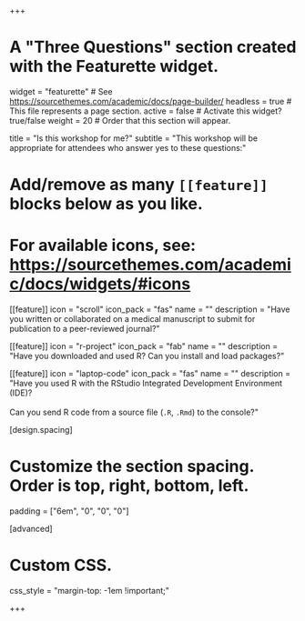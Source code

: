 +++
# A "Three Questions" section created with the Featurette widget.
widget = "featurette"  # See https://sourcethemes.com/academic/docs/page-builder/
headless = true  # This file represents a page section.
active = false  # Activate this widget? true/false
weight = 20  # Order that this section will appear.

title = "Is this workshop for me?"
subtitle = "This workshop will be appropriate for attendees who answer yes to these questions:"

# Add/remove as many `[[feature]]` blocks below as you like.
# 
# For available icons, see: https://sourcethemes.com/academic/docs/widgets/#icons

[[feature]]
  icon = "scroll"
  icon_pack = "fas"
  name = ""
  description = "Have you written or collaborated on a medical manuscript to submit for publication to a peer-reviewed journal?"
  
[[feature]]
  icon = "r-project"
  icon_pack = "fab"
  name = ""
  description = "Have you downloaded and used R? Can you install and load packages?" 
  
[[feature]]
  icon = "laptop-code"
  icon_pack = "fas"
  name = ""
  description = "Have you used R with the RStudio Integrated Development Environment (IDE)? <br><br>Can you send R code from a source file (`.R`, `.Rmd`) to the console?"
  
[design.spacing]
  # Customize the section spacing. Order is top, right, bottom, left.
  padding = ["6em", "0", "0", "0"]

[advanced]
  # Custom CSS. 
  css_style = "margin-top: -1em !important;"

+++
